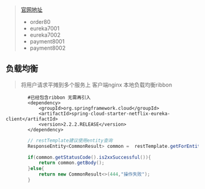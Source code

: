 > [官网地址](github.com/Netflix/ribbon)
> * order80
> * eureka7001
> * eureka7002
> * payment8001
> * payment8002
## 负载均衡
> 将用户请求平摊到多个服务上 客户端nginx 本地负载均衡ribbon
```pom
        #已经包含ribbon 无需再引入
        <dependency>
            <groupId>org.springframework.cloud</groupId>
            <artifactId>spring-cloud-starter-netflix-eureka-client</artifactId>
            <version>2.2.2.RELEASE</version>
        </dependency>
```
```java
        // restTemplate建议使用entity查询
        ResponseEntity<CommonResult> common =  restTemplate.getForEntity(PAYMENT_URL + "/payment/get/" + id,CommonResult.class);

        if(common.getStatusCode().is2xxSuccessful()){
            return common.getBody();
        }else{
            return new CommonResult<>(444,"操作失败");
        }
```